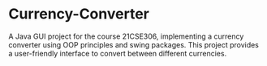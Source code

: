 # Currency-Converter
A Java GUI project for the course 21CSE306, implementing a currency converter using OOP principles and swing packages. This project provides a user-friendly interface to convert between different currencies.
